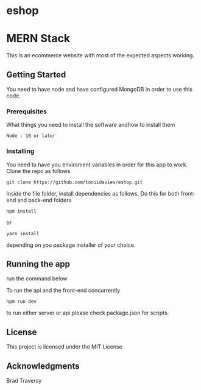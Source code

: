 # eshop
# MERN Stack 

This is an ecommerce website with most of the expected aspects working. 

## Getting Started

You need to have node and have configured MongoDB in order to use this code.

### Prerequisites

What things you need to install the software andhow to install them

```
Node : 10 or later
```

### Installing

You need to have you enviroment variables in order for this app to work. Clone the repo as follows


```
git clone https://github.com/tonuidavies/eshop.git
```
Inside the file folder, install dependencies as follows. Do this for both front-end and back-end folders

```
npm install
```
or

```
yarn install
```
depending on you package installer of your choice.

## Running the app

run the command below

To run the api and the front-end concurrently

```
npm run dev
```
to run either server or api please check package.json for scripts.


## License

This project is licensed under the MIT License 

## Acknowledgments
Brad Traversy
